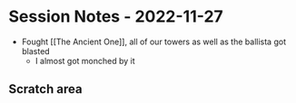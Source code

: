# Session Notes - 2022-11-27
* Fought [[The Ancient One]], all of our towers as well as the ballista got blasted
  * I almost got monched by it

## Scratch area
